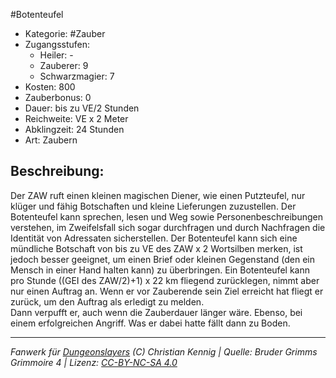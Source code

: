 #Botenteufel  
- Kategorie: #Zauber  
- Zugangsstufen:  
  - Heiler: -  
  - Zauberer: 9  
  - Schwarzmagier: 7  
- Kosten: 800  
- Zauberbonus: 0  
- Dauer: bis zu VE/2 Stunden  
- Reichweite: VE x 2 Meter  
- Abklingzeit: 24 Stunden  
- Art: Zaubern     

## Beschreibung:
Der ZAW ruft einen kleinen magischen Diener, wie einen Putzteufel, nur klüger und fähig Botschaften und kleine Lieferungen zuzustellen. Der Botenteufel kann sprechen, lesen und Weg sowie Personenbeschreibungen verstehen, im Zweifelsfall sich sogar durchfragen und durch Nachfragen die Identität von Adressaten sicherstellen. Der Botenteufel kann sich eine mündliche Botschaft von bis zu VE des ZAW x 2 Wortsilben merken, ist jedoch besser geeignet, um einen Brief oder kleinen Gegenstand (den ein Mensch in einer Hand halten kann) zu überbringen. Ein Botenteufel kann pro Stunde ((GEI des ZAW/2)+1) x 22 km fliegend zurücklegen, nimmt aber nur einen Auftrag an. Wenn er vor Zauberende sein Ziel erreicht hat fliegt er zurück, um den Auftrag als erledigt zu melden.<br>Dann verpufft er, auch wenn die Zauberdauer länger wäre. Ebenso, bei einem erfolgreichen Angriff. Was er dabei hatte fällt dann zu Boden.


___
*Fanwerk für [Dungeonslayers](https://www.dungeonslayers.net/) (C) Christian Kennig | Quelle: Bruder Grimms Grimmoire 4 | Lizenz: [CC-BY-NC-SA 4.0](https://creativecommons.org/licenses/by-nc-sa/4.0/deed.de)*